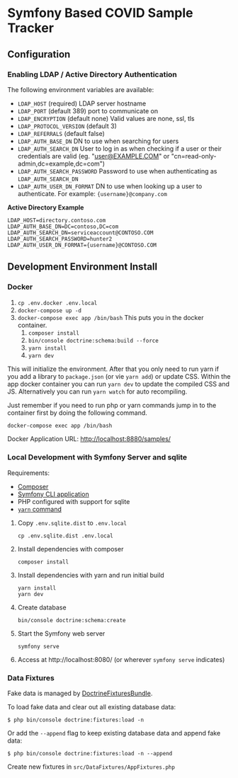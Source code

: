 # Symfony Based COVID Sample Tracker

## Configuration

### Enabling LDAP / Active Directory Authentication

The following environment variables are available:

 * `LDAP_HOST` (required) LDAP server hostname
 * `LDAP_PORT` (default 389) port to communicate on
 * `LDAP_ENCRYPTION` (default none) Valid values are none, ssl, tls
 * `LDAP_PROTOCOL_VERSION` (default 3)
 * `LDAP_REFERRALS` (default false)
 * `LDAP_AUTH_BASE_DN` DN to use when searching for users
 * `LDAP_AUTH_SEARCH_DN` User to log in as when checking if a user or their credentials are valid (eg. "user@EXAMPLE.COM" or "cn=read-only-admin,dc=example,dc=com")
 * `LDAP_AUTH_SEARCH_PASSWORD` Password to use when authenticating as `LDAP_AUTH_SEARCH_DN` 
 * `LDAP_AUTH_USER_DN_FORMAT` DN to use when looking up a user to authenticate. For example: `{username}@company.com` 
 
**Active Directory Example**

```
LDAP_HOST=directory.contoso.com
LDAP_AUTH_BASE_DN=DC=contoso,DC=com
LDAP_AUTH_SEARCH_DN=serviceaccount@CONTOSO.COM
LDAP_AUTH_SEARCH_PASSWORD=hunter2
LDAP_AUTH_USER_DN_FORMAT={username}@CONTOSO.COM
```


## Development Environment Install

### Docker
1. `cp .env.docker .env.local`
1. `docker-compose up -d`
1. `docker-compose exec app /bin/bash` This puts you in the docker container.
    1. `composer install`
    1. `bin/console doctrine:schema:build --force`
    1. `yarn install`
    1. `yarn dev`
    
This will initialize the environment. After that you only need to run yarn if you add a library to `package.json` (or vie `yarn add`) or update CSS. Within the app docker container you can run `yarn dev` to update the compiled CSS and JS. Alternatively you can run `yarn watch` for auto recompiling.

Just remember if you need to run php or yarn commands jump in to the container first by doing the following command.

```bash
docker-compose exec app /bin/bash
``` 

Docker Application URL: <http://localhost:8880/samples/>

### Local Development with Symfony Server and sqlite

Requirements:

 * [Composer](https://getcomposer.org/)
 * [Symfony CLI application](https://symfony.com/download)
 * PHP configured with support for sqlite
 * [`yarn` command](https://yarnpkg.com/getting-started/install)

1. Copy `.env.sqlite.dist` to `.env.local`

    `cp .env.sqlite.dist .env.local`

2. Install dependencies with composer

    `composer install`
    
3. Install dependencies with yarn and run initial build

    ```
    yarn install
    yarn dev
    ```
    
4. Create database

	```
    bin/console doctrine:schema:create
    ```
   
5. Start the Symfony web server

    `symfony serve`
    
6. Access at http://localhost:8080/ (or wherever `symfony serve` indicates)

### Data Fixtures

Fake data is managed by [DoctrineFixturesBundle](https://symfony.com/doc/master/bundles/DoctrineFixturesBundle/index.html).

To load fake data and clear out all existing database data:

    $ php bin/console doctrine:fixtures:load -n

Or add the `--append` flag to keep existing database data and append fake data:

    $ php bin/console doctrine:fixtures:load -n --append

Create new fixtures in `src/DataFixtures/AppFixtures.php`
